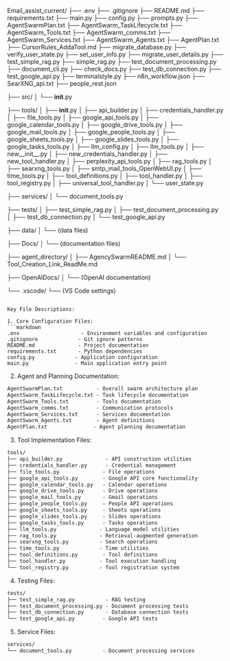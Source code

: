 Email_assist_current/
├── .env
├── .gitignore
├── README.md
├── requirements.txt
├── main.py
├── config.py
├── prompts.py
├── AgentSwarmPlan.txt
├── AgentSwarm_TaskLifecycle.txt
├── AgentSwarm_Tools.txt
├── AgentSwarm_comms.txt
├── AgentSwarm_Services.txt
├── AgentSwarm_Agents.txt
├── AgentPlan.txt
├── CursorRules_AddaTool.md
├── migrate_database.py
├── verify_user_state.py
├── set_user_info.py
├── migrate_user_details.py
├── test_simple_rag.py
├── simple_rag.py
├── test_document_processing.py
├── document_cli.py
├── check_docs.py
├── test_db_connection.py
├── test_google_api.py
├── terminalstyle.py
├── n8n_workflow.json
├── SearXNG_api.txt
├── people_rest.json

├── src/
│   └── __init__.py

├── tools/
│   ├── __init__.py
│   ├── api_builder.py
│   ├── credentials_handler.py
│   ├── file_tools.py
│   ├── google_api_tools.py
│   ├── google_calendar_tools.py
│   ├── google_drive_tools.py
│   ├── google_mail_tools.py
│   ├── google_people_tools.py
│   ├── google_sheets_tools.py
│   ├── google_slides_tools.py
│   ├── google_tasks_tools.py
│   ├── llm_config.py
│   ├── llm_tools.py
│   ├── new__init__.py
│   ├── new_credentials_handler.py
│   ├── new_tool_handler.py
│   ├── perplexity_api_tools.py
│   ├── rag_tools.py
│   ├── searxng_tools.py
│   ├── smtp_mail_tools_OpenWebUI.py
│   ├── time_tools.py
│   ├── tool_definitions.py
│   ├── tool_handler.py
│   ├── tool_registry.py
│   ├── universal_tool_handler.py
│   └── user_state.py

├── services/
│   └── document_tools.py

├── tests/
│   ├── test_simple_rag.py
│   ├── test_document_processing.py
│   ├── test_db_connection.py
│   └── test_google_api.py

├── data/
│   └── (data files)

├── Docs/
│   └── (documentation files)

├── agent_directory/
│   ├── AgencySwarmREADME.md
│   └── Tool_Creation_Link_ReadMe.md

├── OpenAIDocs/
│   └── (OpenAI documentation)

└── .vscode/
    └── (VS Code settings)
```

Key File Descriptions:

1. Core Configuration Files:
```markdown
.env                    - Environment variables and configuration
.gitignore             - Git ignore patterns
README.md              - Project documentation
requirements.txt       - Python dependencies
config.py             - Application configuration
main.py               - Main application entry point
```

2. Agent and Planning Documentation:
```markdown
AgentSwarmPlan.txt           - Overall swarm architecture plan
AgentSwarm_TaskLifecycle.txt - Task lifecycle documentation
AgentSwarm_Tools.txt         - Tools documentation
AgentSwarm_comms.txt         - Communication protocols
AgentSwarm_Services.txt      - Services documentation
AgentSwarm_Agents.txt        - Agent definitions
AgentPlan.txt               - Agent planning documentation
```

3. Tool Implementation Files:
```markdown
tools/
├── api_builder.py              - API construction utilities
├── credentials_handler.py      - Credential management
├── file_tools.py              - File operations
├── google_api_tools.py        - Google API core functionality
├── google_calendar_tools.py   - Calendar operations
├── google_drive_tools.py      - Drive operations
├── google_mail_tools.py       - Gmail operations
├── google_people_tools.py     - People API operations
├── google_sheets_tools.py     - Sheets operations
├── google_slides_tools.py     - Slides operations
├── google_tasks_tools.py      - Tasks operations
├── llm_tools.py              - Language model utilities
├── rag_tools.py              - Retrieval-augmented generation
├── searxng_tools.py          - Search operations
├── time_tools.py             - Time utilities
├── tool_definitions.py        - Tool definitions
├── tool_handler.py           - Tool execution handling
└── tool_registry.py          - Tool registration system
```

4. Testing Files:
```markdown
tests/
├── test_simple_rag.py          - RAG testing
├── test_document_processing.py - Document processing tests
├── test_db_connection.py       - Database connection tests
└── test_google_api.py         - Google API tests
```

5. Service Files:
```markdown
services/
└── document_tools.py          - Document processing services
``` 